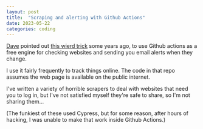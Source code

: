 ```yaml
---
layout: post
title:  "Scraping and alerting with Github Actions"
date: 2023-05-22 
categories: coding
---
```


[Dave](http://evansd.net/) pointed out [this wierd
trick](https://github.com/sebbacon/gha-page-change-monitor) some years ago, to
use Github actions as a free engine for checking websites and sending you email
alerts when they change.

I use it fairly frequently to track things online. The code in that repo assumes
the web page is available on the public internet.

I've written a variety of horrible scrapers to deal with websites that need you
to log in, but I've not satisfied myself they're safe to share, so I'm not
sharing them...

(The funkiest of these used Cypress, but for some reason, after hours of hacking, I was
unable to make that work inside Github Actions.)

